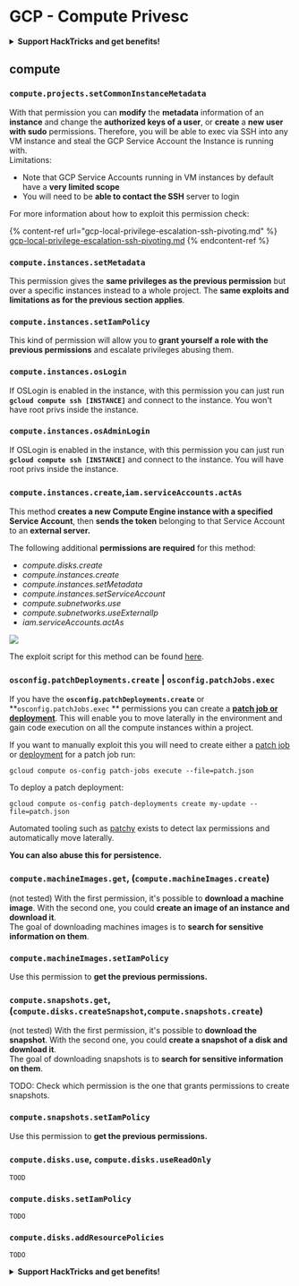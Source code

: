 # GCP - Compute Privesc

<details>

<summary><strong>Support HackTricks and get benefits!</strong></summary>

* If you want to see your **company advertised in HackTricks** or if you want access to the **latest version of the PEASS or download HackTricks in PDF** Check the [**SUBSCRIPTION PLANS**](https://github.com/sponsors/carlospolop)!
* Get the [**official PEASS & HackTricks swag**](https://peass.creator-spring.com)
* Discover [**The PEASS Family**](https://opensea.io/collection/the-peass-family), our collection of exclusive [**NFTs**](https://opensea.io/collection/the-peass-family)
* **Join the** 💬 [**Discord group**](https://discord.gg/hRep4RUj7f) or the [**telegram group**](https://t.me/peass) or **follow** me on **Twitter** 🐦 [**@carlospolopm**](https://twitter.com/carlospolopm)**.**
* **Share your hacking tricks by submitting PRs to the** [**HackTricks**](https://github.com/carlospolop/hacktricks) and [**HackTricks Cloud**](https://github.com/carlospolop/hacktricks-cloud) github repos.

</details>

## compute

### `compute.projects.setCommonInstanceMetadata`

With that permission you can **modify** the **metadata** information of an **instance** and change the **authorized keys of a user**, or **create** a **new user with sudo** permissions. Therefore, you will be able to exec via SSH into any VM instance and steal the GCP Service Account the Instance is running with.\
Limitations:

* Note that GCP Service Accounts running in VM instances by default have a **very limited scope**
* You will need to be **able to contact the SSH** server to login

For more information about how to exploit this permission check:

{% content-ref url="gcp-local-privilege-escalation-ssh-pivoting.md" %}
[gcp-local-privilege-escalation-ssh-pivoting.md](gcp-local-privilege-escalation-ssh-pivoting.md)
{% endcontent-ref %}

### `compute.instances.setMetadata`

This permission gives the **same privileges as the previous permission** but over a specific instances instead to a whole project. The **same exploits and limitations as for the previous section applies**.

### `compute.instances.setIamPolicy`

This kind of permission will allow you to **grant yourself a role with the previous permissions** and escalate privileges abusing them.

### **`compute.instances.osLogin`**

If OSLogin is enabled in the instance, with this permission you can just run **`gcloud compute ssh [INSTANCE]`** and connect to the instance. You won't have root privs inside the instance.

### **`compute.instances.osAdminLogin`**

If OSLogin is enabled in the instance, with this permission you can just run **`gcloud compute ssh [INSTANCE]`** and connect to the instance. You will have root privs inside the instance.

### `compute.instances.create`,`iam.serviceAccounts.actAs`

This method **creates a new Compute Engine instance with a specified Service Account**, then **sends the token** belonging to that Service Account to an **external server.**

The following additional **permissions are required** for this method:

* _compute.disks.create_
* _compute.instances.create_
* _compute.instances.setMetadata_
* _compute.instances.setServiceAccount_
* _compute.subnetworks.use_
* _compute.subnetworks.useExternalIp_
* _iam.serviceAccounts.actAs_

![](https://rhinosecuritylabs.com/wp-content/uploads/2020/04/image9-750x594.png)

The exploit script for this method can be found [here](https://github.com/RhinoSecurityLabs/GCP-IAM-Privilege-Escalation/blob/master/ExploitScripts/compute.instances.create.py).

### `osconfig.patchDeployments.create` | `osconfig.patchJobs.exec`

If you have the **`osconfig.patchDeployments.create`** or **`osconfig.patchJobs.exec`  **  permissions you can create a [**patch job or deployment**](https://blog.raphael.karger.is/articles/2022-08/GCP-OS-Patching). This will enable you to move laterally in the environment and gain code execution on all the compute instances within a project.

If you want to manually exploit this you will need to create either a [patch job](https://github.com/rek7/patchy/blob/main/pkg/engine/patches/patch\_job.json) or [deployment](https://github.com/rek7/patchy/blob/main/pkg/engine/patches/patch\_deployment.json) for a patch job run:

`gcloud compute os-config patch-jobs execute --file=patch.json`

To deploy a patch deployment:

`gcloud compute os-config patch-deployments create my-update --file=patch.json`

Automated tooling such as [patchy](https://github.com/rek7/patchy) exists to detect lax permissions and automatically move laterally.

**You can also abuse this for persistence.**

### `compute.machineImages.get`, (`compute.machineImages.create`)

(not tested) With the first permission, it's possible to **download a machine image**. With the second one, you could **create an image of an instance and download it**.\
The goal of downloading machines images is to **search for sensitive information on them**.

### `compute.machineImages.setIamPolicy`

Use this permission to **get the previous permissions.**

### `compute.snapshots.get`, (`compute.disks.createSnapshot`,`compute.snapshots.create`)

(not tested) With the first permission, it's possible to **download the snapshot**. With the second one, you could **create a snapshot of a disk and download it**.\
The goal of downloading snapshots is to **search for sensitive information on them**.

TODO: Check which permission is the one that grants permissions to create snapshots.

### `compute.snapshots.setIamPolicy`

Use this permission to **get the previous permissions.**

### `compute.disks.use`, `compute.disks.useReadOnly`

`TOOD`

### `compute.disks.setIamPolicy`

`TODO`

### `compute.disks.addResourcePolicies`

`TODO`

<details>

<summary><strong>Support HackTricks and get benefits!</strong></summary>

* If you want to see your **company advertised in HackTricks** or if you want access to the **latest version of the PEASS or download HackTricks in PDF** Check the [**SUBSCRIPTION PLANS**](https://github.com/sponsors/carlospolop)!
* Get the [**official PEASS & HackTricks swag**](https://peass.creator-spring.com)
* Discover [**The PEASS Family**](https://opensea.io/collection/the-peass-family), our collection of exclusive [**NFTs**](https://opensea.io/collection/the-peass-family)
* **Join the** 💬 [**Discord group**](https://discord.gg/hRep4RUj7f) or the [**telegram group**](https://t.me/peass) or **follow** me on **Twitter** 🐦 [**@carlospolopm**](https://twitter.com/carlospolopm)**.**
* **Share your hacking tricks by submitting PRs to the** [**HackTricks**](https://github.com/carlospolop/hacktricks) and [**HackTricks Cloud**](https://github.com/carlospolop/hacktricks-cloud) github repos.

</details>
